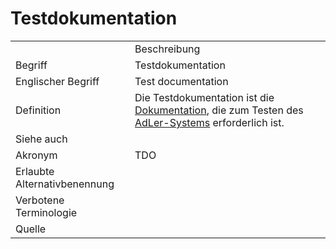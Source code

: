 # Testdokumentation


<link-summary rel="summary"/>
<card-summary rel="summary"/>
<web-summary rel="summary"/>


<table>
    <tr>
        <td></td>
        <td>Beschreibung</td>
    </tr>
    <tr>
        <td>Begriff</td>
        <td>Testdokumentation</td>
    </tr>
    <tr>
        <td>Englischer Begriff</td>
        <td>Test documentation</td>
    </tr>
    <tr>
        <td>Definition</td>
        <td id="summary" >
            Die Testdokumentation ist die <a href="Dokumentation-GE.md">Dokumentation</a>, 
            die zum Testen des <a href="AdLer-System.md">AdLer-Systems</a>
            erforderlich ist.
        </td>
    </tr>  
    <tr>
        <td>Siehe auch</td>
        <td></td>
    </tr>
    <tr>
        <td>Akronym</td>
        <td>TDO</td>
    </tr>
   <tr>
        <td>Erlaubte Alternativbenennung</td>
        <td></td>
    </tr>
   <tr>
        <td>Verbotene Terminologie</td>
        <td></td>
    </tr>
   <tr>
        <td>Quelle</td>
        <td></td>
    </tr>
</table>
